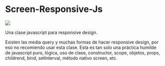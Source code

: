 # Screen-Responsive-Js

![](sr.gif)

Una clase javascript para responsive design.

Existen las media query y muchas formas de hacer responsive design, por eso no recomiendo usar esta clase. Esta es tan solo una práctica humilde de javascript puro, lógica, uso de clase, constructor, scope, objetos, props, childrend, bind, setInterval, método nativo screen, etc.
